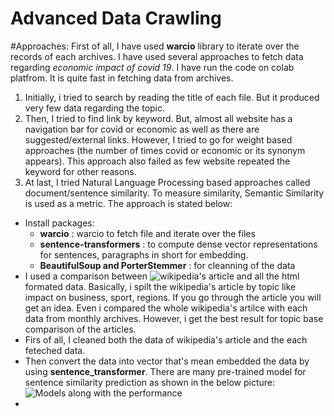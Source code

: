 # Advanced Data Crawling
#Approaches:
First of all, I have used **warcio** library to iterate over the records of each archives. I have used several approaches to fetch data regarding *economic impact of covid 19*. I have run the code on colab platfrom. It is quite fast in fetching data from archives.
1. Initially, i tried to search by reading the title of each file. But it produced very few data regarding the topic.
2. Then, I tried to find link by keyword. But, almost all website has a navigation bar for covid or economic as well as there are suggested/external links. However, I tried to go for weight based approaches (the number of times covid or economic or its synonym appears). This approach also failed as few website repeated the keyword for other reasons. 
3. At last, I tried Natural Language Processing based approaches called document/sentence similarity. To measure similarity, Semantic Similarity is used as a metric. The approach is stated below:
  - Install packages:
    - **warcio** : warcio to fetch file and iterate over the files
    - **sentence-transformers** : to compute dense vector representations for sentences, paragraphs in short for embedding.
    - **BeautifulSoup and PorterStemmer** : for cleanning of the data
  - I used a comparison between ![wikipedia's article](https://en.wikipedia.org/wiki/Economic_impact_of_the_COVID-19_pandemic) and all the html formated data. Basically, i spilt the wikipedia's article by topic like impact on business, sport, regions. If you go through the article you will get an idea. Even i compared the whole wikipedia's artilce with each data from monthly archives. However, i get the best result for topic base comparison of the articles.
  - Firs of all, I cleaned both the data of wikipedia's article and the each feteched data.
  - Then convert the data into vector that's mean embedded the data by using **sentence_transformer**. There are many pre-trained model for sentence similarity prediction as shown in the below picture: 
![Models along with the performance](https://miro.medium.com/max/1154/1*P2zYNp3-nR28zraavajMyA.png)
  -



#
